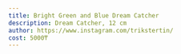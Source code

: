 ```yaml
---
title: Bright Green and Blue Dream Catcher
description: Dream Catcher, 12 cm
author: https://www.instagram.com/trikstertin/
cost: 5000₸
---
```

